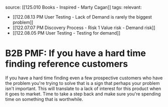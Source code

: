 source: [[125.010 Books - Inspired - Marty Cagan]]
tags:
relevant:
- [[122.08.13 PM User Testing - Lack of Demand is rarely the biggest problem]]
- [[122.07.07 PM Discovery Process - Risk 1 Value risk - Demand risk]]
- [[122.08.05 PM User Testing - Testing for demand]]

# B2B PMF: If you have a hard time finding reference customers

If you have a hard time finding even a few prospective customers who have the problem you're trying to solve that is a sign that perhaps your problem isn't important. This will translate to a lack of interest for this product when it goes to market. Time to take a step back and make sure you're spending time on something that is worthwhile.

